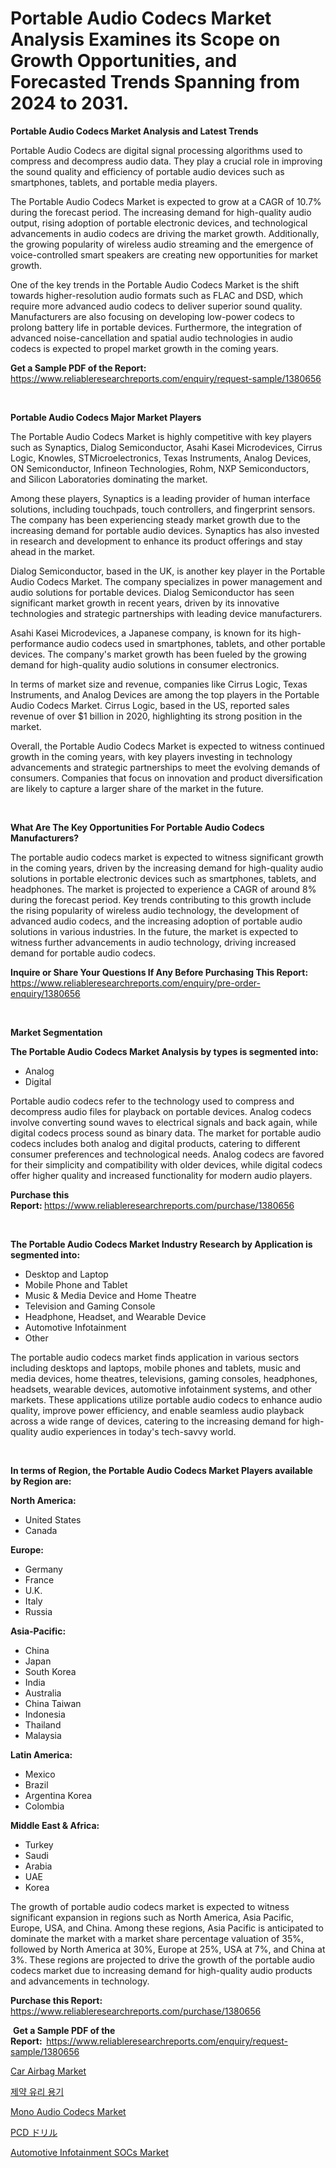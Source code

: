 <p><h1>Portable Audio Codecs Market Analysis Examines its Scope on Growth Opportunities, and Forecasted Trends Spanning from 2024 to 2031.</h1></p><p><strong>Portable Audio Codecs Market Analysis and Latest Trends</strong></p>
<p><p>Portable Audio Codecs are digital signal processing algorithms used to compress and decompress audio data. They play a crucial role in improving the sound quality and efficiency of portable audio devices such as smartphones, tablets, and portable media players.</p><p>The Portable Audio Codecs Market is expected to grow at a CAGR of 10.7% during the forecast period. The increasing demand for high-quality audio output, rising adoption of portable electronic devices, and technological advancements in audio codecs are driving the market growth. Additionally, the growing popularity of wireless audio streaming and the emergence of voice-controlled smart speakers are creating new opportunities for market growth.</p><p>One of the key trends in the Portable Audio Codecs Market is the shift towards higher-resolution audio formats such as FLAC and DSD, which require more advanced audio codecs to deliver superior sound quality. Manufacturers are also focusing on developing low-power codecs to prolong battery life in portable devices. Furthermore, the integration of advanced noise-cancellation and spatial audio technologies in audio codecs is expected to propel market growth in the coming years.</p></p>
<p><strong>Get a Sample PDF of the Report:&nbsp;</strong> <a href="https://www.reliableresearchreports.com/enquiry/request-sample/1380656">https://www.reliableresearchreports.com/enquiry/request-sample/1380656</a></p>
<p>&nbsp;</p>
<p><strong>Portable Audio Codecs Major Market Players</strong></p>
<p><p>The Portable Audio Codecs Market is highly competitive with key players such as Synaptics, Dialog Semiconductor, Asahi Kasei Microdevices, Cirrus Logic, Knowles, STMicroelectronics, Texas Instruments, Analog Devices, ON Semiconductor, Infineon Technologies, Rohm, NXP Semiconductors, and Silicon Laboratories dominating the market.</p><p>Among these players, Synaptics is a leading provider of human interface solutions, including touchpads, touch controllers, and fingerprint sensors. The company has been experiencing steady market growth due to the increasing demand for portable audio devices. Synaptics has also invested in research and development to enhance its product offerings and stay ahead in the market.</p><p>Dialog Semiconductor, based in the UK, is another key player in the Portable Audio Codecs Market. The company specializes in power management and audio solutions for portable devices. Dialog Semiconductor has seen significant market growth in recent years, driven by its innovative technologies and strategic partnerships with leading device manufacturers.</p><p>Asahi Kasei Microdevices, a Japanese company, is known for its high-performance audio codecs used in smartphones, tablets, and other portable devices. The company's market growth has been fueled by the growing demand for high-quality audio solutions in consumer electronics.</p><p>In terms of market size and revenue, companies like Cirrus Logic, Texas Instruments, and Analog Devices are among the top players in the Portable Audio Codecs Market. Cirrus Logic, based in the US, reported sales revenue of over $1 billion in 2020, highlighting its strong position in the market.</p><p>Overall, the Portable Audio Codecs Market is expected to witness continued growth in the coming years, with key players investing in technology advancements and strategic partnerships to meet the evolving demands of consumers. Companies that focus on innovation and product diversification are likely to capture a larger share of the market in the future.</p></p>
<p>&nbsp;</p>
<p><strong>What Are The Key Opportunities For Portable Audio Codecs Manufacturers?</strong></p>
<p><p>The portable audio codecs market is expected to witness significant growth in the coming years, driven by the increasing demand for high-quality audio solutions in portable electronic devices such as smartphones, tablets, and headphones. The market is projected to experience a CAGR of around 8% during the forecast period. Key trends contributing to this growth include the rising popularity of wireless audio technology, the development of advanced audio codecs, and the increasing adoption of portable audio solutions in various industries. In the future, the market is expected to witness further advancements in audio technology, driving increased demand for portable audio codecs.</p></p>
<p><strong>Inquire or Share Your Questions If Any Before Purchasing This Report:</strong> <a href="https://www.reliableresearchreports.com/enquiry/pre-order-enquiry/1380656">https://www.reliableresearchreports.com/enquiry/pre-order-enquiry/1380656</a></p>
<p>&nbsp;</p>
<p><strong>Market Segmentation</strong></p>
<p><strong>The Portable Audio Codecs Market Analysis by types is segmented into:</strong></p>
<p><ul><li>Analog</li><li>Digital</li></ul></p>
<p><p>Portable audio codecs refer to the technology used to compress and decompress audio files for playback on portable devices. Analog codecs involve converting sound waves to electrical signals and back again, while digital codecs process sound as binary data. The market for portable audio codecs includes both analog and digital products, catering to different consumer preferences and technological needs. Analog codecs are favored for their simplicity and compatibility with older devices, while digital codecs offer higher quality and increased functionality for modern audio players.</p></p>
<p><strong>Purchase this Report:&nbsp;</strong><a href="https://www.reliableresearchreports.com/purchase/1380656">https://www.reliableresearchreports.com/purchase/1380656</a></p>
<p>&nbsp;</p>
<p><strong>The Portable Audio Codecs Market Industry Research by Application is segmented into:</strong></p>
<p><ul><li>Desktop and Laptop</li><li>Mobile Phone and Tablet</li><li>Music & Media Device and Home Theatre</li><li>Television and Gaming Console</li><li>Headphone, Headset, and Wearable Device</li><li>Automotive Infotainment</li><li>Other</li></ul></p>
<p><p>The portable audio codecs market finds application in various sectors including desktops and laptops, mobile phones and tablets, music and media devices, home theatres, televisions, gaming consoles, headphones, headsets, wearable devices, automotive infotainment systems, and other markets. These applications utilize portable audio codecs to enhance audio quality, improve power efficiency, and enable seamless audio playback across a wide range of devices, catering to the increasing demand for high-quality audio experiences in today's tech-savvy world.</p></p>
<p>&nbsp;</p>
<p><strong>In terms of Region, the Portable Audio Codecs Market Players available by Region are:</strong></p>
<p>
    <p> <strong> North America: </strong>
        <ul>
            <li>United States</li>
            <li>Canada</li>
        </ul>
        </p> 
    <p> <strong> Europe: </strong>
        <ul>
            <li>Germany</li>
            <li>France</li>
            <li>U.K.</li>
            <li>Italy</li>
            <li>Russia</li>
        </ul>
        </p> 
    <p> <strong> Asia-Pacific: </strong>
        <ul>
            <li>China</li>
            <li>Japan</li>
            <li>South Korea</li>
            <li>India</li>
            <li>Australia</li>
            <li>China Taiwan</li>
            <li>Indonesia</li>
            <li>Thailand</li>
            <li>Malaysia</li>
        </ul>
        </p> 
    <p> <strong> Latin America: </strong>
        <ul>
            <li>Mexico</li>
            <li>Brazil</li>
            <li>Argentina Korea</li>
            <li>Colombia</li>
        </ul>
        </p> 
    <p> <strong> Middle East & Africa: </strong>
        <ul>
            <li>Turkey</li>
            <li>Saudi</li>
            <li>Arabia</li>
            <li>UAE</li>
            <li>Korea</li>
        </ul>
    </p>
    </p>
<p><p>The growth of portable audio codecs market is expected to witness significant expansion in regions such as North America, Asia Pacific, Europe, USA, and China. Among these regions, Asia Pacific is anticipated to dominate the market with a market share percentage valuation of 35%, followed by North America at 30%, Europe at 25%, USA at 7%, and China at 3%. These regions are projected to drive the growth of the portable audio codecs market due to increasing demand for high-quality audio products and advancements in technology.</p></p>
<p><strong>Purchase this Report: </strong><a href="https://www.reliableresearchreports.com/purchase/1380656">https://www.reliableresearchreports.com/purchase/1380656</a></p>
<p>&nbsp;<strong>Get a Sample PDF of the Report:&nbsp;&nbsp;</strong><a href="https://www.reliableresearchreports.com/enquiry/request-sample/1380656">https://www.reliableresearchreports.com/enquiry/request-sample/1380656</a></p>
<p><strong></strong></p>
<p><p><a href="https://issuu.com/reportprime-2/docs/car-airbag-market-size-2030.pptx">Car Airbag Market</a></p><p><a href="https://medium.com/@witoldadamczyk1904/%EC%A0%9C%EC%95%BD-%EC%9C%A0%EB%A6%AC-%EC%9A%A9%EA%B8%B0-%EC%8B%9C%EC%9E%A5-%EA%B7%9C%EB%AA%A8-cagr-%ED%8A%B8%EB%A0%8C%EB%93%9C-2024-2030-9fd116469e7f">제약 유리 용기</a></p><p><a href="https://github.com/mancsybtousav/Market-Research-Report-List-1/blob/main/mono-audio-codecs-market.md">Mono Audio Codecs Market</a></p><p><a href="https://github.com/xtkhtofdt934839/Market-Research-Report-List-1/blob/main/821789612618.md">PCD ドリル</a></p><p><a href="https://issuu.com/reportprime-2/docs/automotive-infotainment-socs-market-size-2030.pptx">Automotive Infotainment SOCs Market</a></p></p>